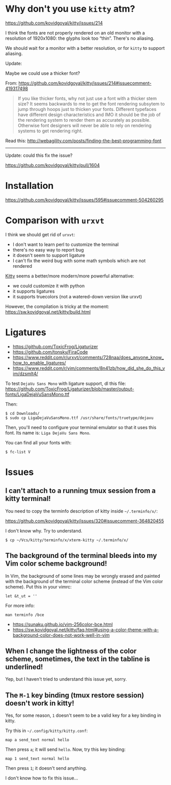 # Why don't you use `kitty` atm?

<https://github.com/kovidgoyal/kitty/issues/214>

I think the fonts are not properly  rendered on an old monitor with a resolution
of 1920x1080: the glyphs look too “thin”.
There's no aliasing.

We should wait for a monitor with a better resolution, or for `kitty` to support
aliasing.

Update:

Maybe we could use a thicker font?

From: <https://github.com/kovidgoyal/kitty/issues/214#issuecomment-419317498>

> If you like thicker fonts, why not just use a font with a thicker stem size?
> It seems  backwards to  me to get  the font rendering  subsytem to  jump through
> hoops just to thicken your fonts.
> Different typefaces have  different design characteristics and IMO  it should be
> the job of the rendering system to render them as accurately as possible.
> Otherwise font designers will never be able  to rely on rendering systems to get
> rendering right.

Read this: <http://webagility.com/posts/finding-the-best-programming-font>

---

Update: could this fix the issue?

<https://github.com/kovidgoyal/kitty/pull/1604>

##
# Installation

<https://github.com/kovidgoyal/kitty/issues/595#issuecomment-504260295>

# Comparison with `urxvt`

I think we should get rid of `urxvt`:

   - I don't want to learn perl to customize the terminal
   - there's no easy way to report bug
   - it doesn't seem to support ligature
   - I can't fix the weird bug with some math symbols which are not rendered

[Kitty](https://github.com/kovidgoyal/kitty) seems a better/more modern/more powerful alternative:

   - we could customize it with python
   - it supports ligatures
   - it supports truecolors (not a watered-down version like urxvt)

However, the compilation is tricky at the moment:
<https://sw.kovidgoyal.net/kitty/build.html>

# Ligatures

   - <https://github.com/ToxicFrog/Ligaturizer>
   - <https://github.com/tonsky/FiraCode>
   - <https://www.reddit.com/r/urxvt/comments/728naa/does_anyone_know_how_to_enable_ligatures/>
   - <https://www.reddit.com/r/vim/comments/8n41zb/how_did_she_do_this_vim/dzsmlt4/>

To test `DejaVu Sans Mono` with ligature support, dl this file:
<https://github.com/ToxicFrog/Ligaturizer/blob/master/output-fonts/LigaDejaVuSansMono.ttf>

Then:

    $ cd Downloads/
    $ sudo cp LigaDejaVuSansMono.ttf /usr/share/fonts/truetype/dejavu

Then, you'll need to configure your terminal emulator so that it uses this font.
Its name is: `Liga DejaVu Sans Mono`.

You can find all your fonts with:

    $ fc-list V

##
# Issues
## I can't attach to a running tmux session from a kitty terminal!

You need to copy the terminfo description of kitty inside `~/.terminfo/x/`:

<https://github.com/kovidgoyal/kitty/issues/320#issuecomment-364820455>

I don't know why.
Try to understand.

    $ cp ~/Vcs/kitty/terminfo/x/xterm-kitty ~/.terminfo/x/

## The background of the terminal bleeds into my Vim color scheme background!

In Vim, the background of some lines  may be wrongly erased and painted with the
background of the terminal color scheme (instead of the Vim color scheme).
Put this in your vimrc:

    let &t_ut = ''

For more info:

    man terminfo /bce
   - <https://sunaku.github.io/vim-256color-bce.html>
   - <https://sw.kovidgoyal.net/kitty/faq.html#using-a-color-theme-with-a-background-color-does-not-work-well-in-vim>

## When I change the lightness of the color scheme, sometimes, the text in the tabline is underlined!

Yep, but I haven't tried to understand this issue yet, sorry.

## The `M-1` key binding (tmux restore session) doesn't work in kitty!

Yes, for some reason, `1` doesn't seem to be a valid key for a key binding in kitty.

Try this in `~/.config/kitty/kitty.conf`:

    map a send_text normal hello

Then press `a`; it will send `hello`.
Now, try this key binding:

    map 1 send_text normal hello

Then press `1`; it doesn't send anything.

I don't know how to fix this issue...

